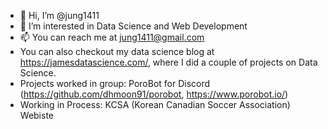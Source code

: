 - 👋 Hi, I’m @jung1411
- 👀 I’m interested in Data Science and Web Development
- 📫 You can reach me at jung1411@gmail.com
- You can also checkout my data science blog at https://jamesdatascience.com/, where I did a couple of projects on Data Science.
- Projects worked in group: PoroBot for Discord (https://github.com/dhmoon91/porobot, https://www.porobot.io/)
- Working in Process: KCSA (Korean Canadian Soccer Association) Webiste 

<!---
jung1411/jung1411 is a ✨ special ✨ repository because its `README.md` (this file) appears on your GitHub profile.
You can click the Preview link to take a look at your changes.
--->
